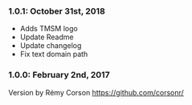 ### 1.0.1: October 31st, 2018
* Adds TMSM logo
* Update Readme
* Update changelog
* Fix text domain path

### 1.0.0: February 2nd, 2017
Version by Rémy Corson https://github.com/corsonr/